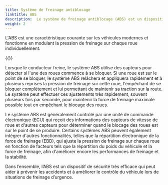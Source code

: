```yaml
---
title: Système de freinage antiblocage
linktitle: ABS
description:  Le système de freinage antiblocage (ABS) est un dispositif de sécurité conçu pour empêcher les roues d'un véhicule de se bloquer pendant le freinage, ce qui pourrait faire déraper le véhicule et en perdre le contrôle.
weight: 2
---
```

<!-- markdownlint-disable MD033 -->

L'ABS est une caractéristique courante sur les véhicules modernes et fonctionne en modulant la pression de freinage sur chaque roue individuellement.

{{<evkxdisplayaddarticle />}}

Lorsque le conducteur freine, le système ABS utilise des capteurs pour détecter si l'une des roues commence à se bloquer. Si une roue est sur le point de se bloquer, le système ABS relâchera et appliquera rapidement et à plusieurs reprises la pression de freinage sur cette roue, l'empêchant de se bloquer complètement et lui permettant de maintenir sa traction sur la route. Le système peut effectuer ces ajustements très rapidement, souvent plusieurs fois par seconde, pour maintenir la force de freinage maximale possible tout en empêchant le blocage des roues.

Le système ABS est généralement contrôlé par une unité de commande électronique (ECU) qui reçoit des informations des capteurs de vitesse de roue et d'autres capteurs pour déterminer quand le blocage des roues est sur le point de se produire. Certains systèmes ABS peuvent également intégrer d'autres fonctionnalités, telles que la répartition électronique de la force de freinage (EBD), qui ajuste la pression de freinage sur chaque roue en fonction de facteurs tels que la répartition du poids du véhicule et la force de freinage, afin d'améliorer encore les performances de freinage et la stabilité.

Dans l’ensemble, l’ABS est un dispositif de sécurité très efficace qui peut aider à prévenir les accidents et à améliorer le contrôle du véhicule lors de situations de freinage d’urgence.
 